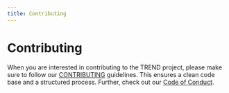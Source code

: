 ```yaml
---
title: Contributing
---
```


<!--
 Copyright (c) 2024 Fraunhofer-Gesellschaft zur Förderung der angewandten Forschung e.V.

 This work is licensed under the Fraunhofer License (on the basis of the MIT license)
 that can be found in the LICENSE file.
-->

# Contributing

When you are interested in contributing to the TREND project, please make sure to follow our 
[CONTRIBUTING](https://github.com/FraunhoferISST/TREND/blob/main/CONTRIBUTING.md) guidelines. 
This ensures a clean code base and a structured process. Further, check out our
[Code of Conduct](https://github.com/FraunhoferISST/TREND/blob/main/CODE_OF_CONDUCT.md).
